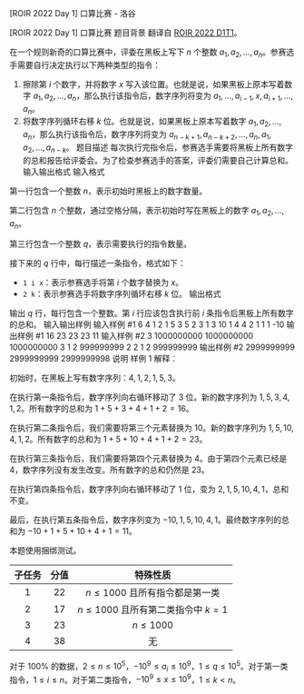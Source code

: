 



[ROIR 2022 Day 1] 口算比赛 - 洛谷














[ROIR 2022 Day 1] 口算比赛
题目背景
翻译自 [ROIR 2022 D1T1](https://neerc.ifmo.ru/school/archive/2021-2022/ru-olymp-regional-2022-day1.pdf)。

在一个规则新奇的口算比赛中，评委在黑板上写下 $n$ 个整数 $a_1, a_2, \dots , a_n$。参赛选手需要自行决定执行以下两种类型的指令：

1. 擦除第 $i$ 个数字，并将数字 $x$ 写入该位置。也就是说，如果黑板上原本写着数字 $a_1, a_2, \dots , a_n$，那么执行该指令后，数字序列将变为 $a_1, \dots , a_{i−1}, x, a_{i+1}, \dots , a_n$。
2. 将数字序列循环右移 $k$ 位。也就是说，如果黑板上原本写着数字 $a_1, a_2, \dots , a_n$，那么执行该指令后，数字序列将变为 $a_{n−k+1}, a_{n−k+2}, \dots , a_n, a_1, a_2, \dots , a_{n−k}$。
题目描述
每次执行完指令后，参赛选手需要将黑板上所有数字的总和报告给评委会。为了检查参赛选手的答案，评委们需要自己计算总和。
输入输出格式
输入格式

第一行包含一个整数 $n$，表示初始时黑板上的数字数量。

第二行包含 $n$ 个整数，通过空格分隔，表示初始时写在黑板上的数字 $a_1, a_2, \dots , a_n$。

第三行包含一个整数 $q$，表示需要执行的指令数量。

接下来的 $q$ 行中，每行描述一条指令，格式如下：
- `1 i x`：表示参赛选手将第 $i$ 个数字替换为 $x$。
- `2 k`：表示参赛选手将数字序列循环右移 $k$ 位。
输出格式

输出 $q$ 行，每行包含一个整数。第 $i$ 行应该包含执行前 $i$ 条指令后黑板上所有数字的总和。
输入输出样例
输入样例 #1
6
4 1 2 1 5 3
5
2 3
1 3 10
1 4 4
2 1
1 1 -10
输出样例 #1
16
23
23
23
11
输入样例 #2
3
1000000000 1000000000 1000000000
3
1 2 999999999
2 2
1 2 999999999
输出样例 #2
2999999999
2999999999
2999999998
说明
样例 $1$ 解释：

初始时，在黑板上写有数字序列：$4, 1, 2, 1, 5, 3$。

在执行第一条指令后，数字序列向右循环移动了 $3$ 位。新的数字序列为 $1, 5, 3, 4, 1, 2$。所有数字的总和为 $1 + 5 + 3 + 4 + 1 + 2 = 16$。

在执行第二条指令后，我们需要将第三个元素替换为 $10$。新的数字序列为 $1, 5, 10, 4, 1, 2$。所有数字的总和为 $1 + 5 + 10 + 4 + 1 + 2 = 23$。

在执行第三条指令后，我们需要将第四个元素替换为 $4$。由于第四个元素已经是 $4$，数字序列没有发生改变。所有数字的总和仍然是 $23$。

在执行第四条指令后，数字序列向右循环移动了 $1$ 位，变为 $2, 1, 5, 10, 4, 1$，总和不变。

最后，在执行第五条指令后，数字序列变为 $-10, 1, 5, 10, 4, 1$。最终数字序列的总和为 $-10 + 1 + 5 + 10 + 4 + 1 = 11$。

本题使用捆绑测试。

| 子任务 | 分值 | 特殊性质 |
| :----------: | :----------: | :----------: |
| $1$ | $22$ | $n\le1000$ 且所有指令都是第一类 |
| $2$ | $17$ | $n\le1000$ 且所有第二类指令中 $k=1$ |
| $3$ | $23$ | $n\le1000$ |
| $4$ | $38$ | 无 |

对于 $100\%$ 的数据，$2 \le n \le 10^5$，$−10^9 \le a_i \le 10^9$，$1 \le q \le 10^5$。对于第一类指令，$1 \le i \le n$。对于第二类指令，$−10^9 \le x \le 10^9$，$1 \le k < n$。






